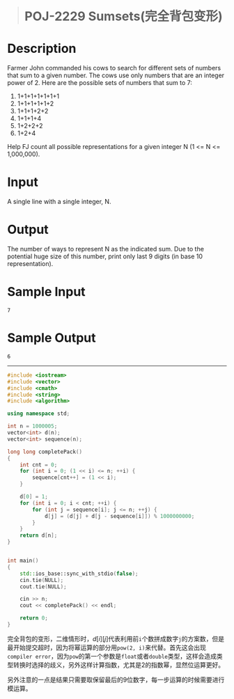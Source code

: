 > # POJ-2229 Sumsets(完全背包变形)

# Description

Farmer John commanded his cows to search for different sets of numbers that sum to a given number. The cows use only numbers that are an integer power of 2. Here are the possible sets of numbers that sum to 7:

1) 1+1+1+1+1+1+1
2) 1+1+1+1+1+2
3) 1+1+1+2+2
4) 1+1+1+4
5) 1+2+2+2
6) 1+2+4

Help FJ count all possible representations for a given integer N (1 <= N <= 1,000,000).

# Input

A single line with a single integer, N.

# Output

The number of ways to represent N as the indicated sum. Due to the potential huge size of this number, print only last 9 digits (in base 10 representation).

# Sample Input

```
7
```

# Sample Output

```
6
```

-----

```c++
#include <iostream>
#include <vector>
#include <cmath>
#include <string>
#include <algorithm>

using namespace std;

int n = 1000005;
vector<int> d(n);
vector<int> sequence(n);

long long completePack()
{
	int cnt = 0;
	for (int i = 0; (1 << i) <= n; ++i) {
		sequence[cnt++] = (1 << i);
	}

	d[0] = 1;
	for (int i = 0; i < cnt; ++i) {
		for (int j = sequence[i]; j <= n; ++j) {
			d[j] = (d[j] + d[j - sequence[i]]) % 1000000000;
		}
	}
	return d[n];
}


int main()
{
	std::ios_base::sync_with_stdio(false);
	cin.tie(NULL);
	cout.tie(NULL);

	cin >> n;
	cout << completePack() << endl;	

    return 0;
}
```

完全背包的变形，二维情形时，$d[i][j]$代表利用前`i`个数拼成数字`j`的方案数，但是最开始提交超时，因为将幂运算的部分用`pow(2, i)`来代替。首先这会出现`compiler error`，因为`pow`的第一个参数是`float`或者`double`类型，这样会造成类型转换时选择的歧义，另外这样计算指数，尤其是2的指数幂，显然位运算更好。

另外注意的一点是结果只需要取保留最后的9位数字，每一步运算的时候需要进行模运算。